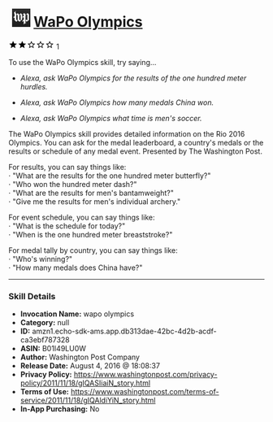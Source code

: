 # &nbsp;<img src="skill_icon" alt="WaPo Olympics icon" width="36"> [WaPo Olympics](http://alexa.amazon.com/#skills/amzn1.echo-sdk-ams.app.db313dae-42bc-4d2b-acdf-ca3ebf787328)
![2 stars](../../images/ic_star_black_18dp_1x.png)![2 stars](../../images/ic_star_black_18dp_1x.png)![2 stars](../../images/ic_star_border_black_18dp_1x.png)![2 stars](../../images/ic_star_border_black_18dp_1x.png)![2 stars](../../images/ic_star_border_black_18dp_1x.png) 1

To use the WaPo Olympics skill, try saying...

* *Alexa, ask WaPo Olympics for the results of the one hundred meter hurdles.*

* *Alexa, ask WaPo Olympics how many medals China won.*

* *Alexa, ask WaPo Olympics what time is men's soccer.*

The WaPo Olympics skill provides detailed information on the Rio 2016 Olympics. You can ask for the medal leaderboard, a country's medals or the results or schedule of any medal event. Presented by The Washington Post.

For results, you can say things like:   
· "What are the results for the one hundred meter butterfly?"  
· "Who won the hundred meter dash?"  
· "What are the results for men's bantamweight?"  
· "Give me the results for men's individual archery."  

For event schedule, you can say things like:  
· "What is the schedule for today?"  
· "When is the one hundred meter breaststroke?"  

For medal tally by country, you can say things like:  
· "Who's winning?"  
· "How many medals does China have?"

***

### Skill Details

* **Invocation Name:** wapo olympics
* **Category:** null
* **ID:** amzn1.echo-sdk-ams.app.db313dae-42bc-4d2b-acdf-ca3ebf787328
* **ASIN:** B01I49LU0W
* **Author:** Washington Post Company
* **Release Date:** August 4, 2016 @ 18:08:37
* **Privacy Policy:** https://www.washingtonpost.com/privacy-policy/2011/11/18/gIQASIiaiN_story.html
* **Terms of Use:** https://www.washingtonpost.com/terms-of-service/2011/11/18/gIQAldiYiN_story.html
* **In-App Purchasing:** No
